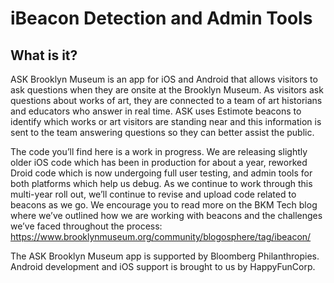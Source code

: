 # iBeacon Detection and Admin Tools 

## What is it?

ASK Brooklyn Museum is an app for iOS and Android that allows visitors to ask questions when they are onsite at the Brooklyn Museum. As visitors ask questions about works of art, they are connected to a team of art historians and educators who answer in real time. ASK uses Estimote beacons to identify which works or art visitors are standing near and this information is sent to the team answering questions so they can better assist the public.

The code you’ll find here is a work in progress. We are releasing slightly older iOS code which has been in production for about a year, reworked Droid code which is now undergoing full user testing, and admin tools for both platforms which help us debug. As we continue to work through this multi-year roll out, we’ll continue to revise and upload code related to beacons as we go. We encourage you to read more on the BKM Tech blog where we’ve outlined how we are working with beacons and the challenges we’ve faced throughout the process: https://www.brooklynmuseum.org/community/blogosphere/tag/ibeacon/

The ASK Brooklyn Museum app is supported by Bloomberg Philanthropies.  Android development and iOS support is brought to us by HappyFunCorp.
